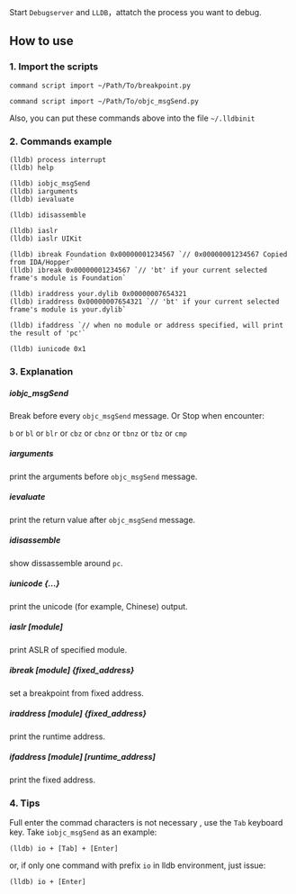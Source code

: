

Start `Debugserver` and `LLDB`，attatch the process you want to debug.

## How to use

### 1. Import the scripts

`command script import ~/Path/To/breakpoint.py`

`command script import ~/Path/To/objc_msgSend.py`

Also, you can put these commands above into the file `~/.lldbinit` 


### 2. Commands example

```
(lldb) process interrupt
(lldb) help

(lldb) iobjc_msgSend
(lldb) iarguments
(lldb) ievaluate

(lldb) idisassemble

(lldb) iaslr
(lldb) iaslr UIKit

(lldb) ibreak Foundation 0x00000001234567 `// 0x00000001234567 Copied from IDA/Hopper`
(lldb) ibreak 0x00000001234567 `// 'bt' if your current selected frame's module is Foundation`

(lldb) iraddress your.dylib 0x00000007654321 
(lldb) iraddress 0x00000007654321 `// 'bt' if your current selected frame's module is your.dylib`

(lldb) ifaddress `// when no module or address specified, will print the result of 'pc'`

(lldb) iunicode 0x1

```


### 3. Explanation

##### iobjc_msgSend

Break before every `objc_msgSend` message. Or Stop when encounter:

`b` or `bl` or `blr` or `cbz` or `cbnz` or `tbnz` or `tbz` or `cmp`


##### iarguments
print the arguments before `objc_msgSend` message.

##### ievaluate
print the return value after `objc_msgSend` message.

##### idisassemble
show dissassemble around `pc`.

##### iunicode {...}
print the unicode (for example, Chinese) output.

##### iaslr [module]
print ASLR of specified module.

##### ibreak [module] {fixed_address}
set a breakpoint from fixed address.

##### iraddress [module] {fixed_address}
print the runtime address.

##### ifaddress [module] [runtime_address]
print the fixed address.

### 4. Tips

Full enter the commad characters is not necessary , use the `Tab` keyboard key. Take `iobjc_msgSend` as an example:

`(lldb) io + [Tab] + [Enter]`

or, if only one command with prefix `io` in lldb environment, just issue:

`(lldb) io + [Enter]`


